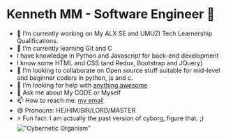 # Kenneth MM - Software Engineer 👋

<!--
**Kenneth-bit/Kenneth-bit** is a ✨ _special_ ✨ repository because its `README.md` (this file) appears on your GitHub profile.

Here are some ideas to get you started:
-->
- 🔭 I’m currently working on My ALX SE and UMUZI Tech Learnership Qualifications.
- 🌱 I’m currently learning Git and C
- I have knowledge in Python and Javascript for back-end development
- I know some HTML and CSS (and Redux, Bootstrap and JQuery)
- 👯 I’m looking to collaborate on Open source stuff suitable for mid-level and beginner coders in python, js and c.
- 🤔 I’m looking for help with [anything awesome](https://hdlatestwallpaper.com/wp-content/uploads/2019/06/Cyborg-HD-wallpaper-new.jpg)
- 💬 Ask me about My CODE or Myself
- 📫 How to reach me: [my email](kehnetehmjr@gmail.com)
- 😄 Pronouns: HE/HIM/SIR/LORD/MASTER
- ⚡ Fun fact: I am actually the past version of cyborg, figure that. ;)
!["Cybernetic Organism"](https://vistapointe.net/images/cyborg-4.jpg)
